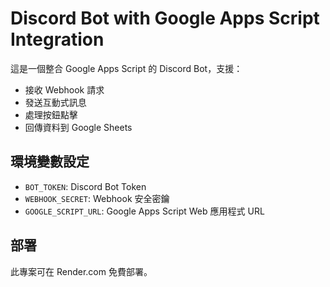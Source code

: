 # Discord Bot with Google Apps Script Integration

這是一個整合 Google Apps Script 的 Discord Bot，支援：
- 接收 Webhook 請求
- 發送互動式訊息
- 處理按鈕點擊
- 回傳資料到 Google Sheets

## 環境變數設定
- `BOT_TOKEN`: Discord Bot Token
- `WEBHOOK_SECRET`: Webhook 安全密鑰
- `GOOGLE_SCRIPT_URL`: Google Apps Script Web 應用程式 URL

## 部署
此專案可在 Render.com 免費部署。
